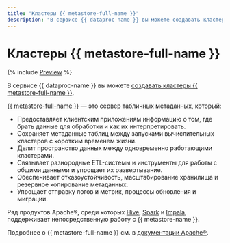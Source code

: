 ```yaml
---
title: "Кластеры {{ metastore-full-name }}"
description: "В сервисе {{ dataproc-name }} вы можете создавать кластеры {{ metastore-full-name }}."
---
```


# Кластеры {{ metastore-full-name }}

{% include [Preview](../../_includes/note-preview.md) %}

В сервисе {{ dataproc-name }} вы можете [создавать кластеры {{ metastore-full-name }}](../operations/metastore/cluster-create.md).

[{{ metastore-full-name }}](https://cwiki.apache.org/confluence/display/hive/design#Design-Metastore) — это сервер табличных метаданных, который:

* Предоставляет клиентским приложениям информацию о том, где брать данные для обработки и как их интерпретировать.
* Сохраняет метаданные таблиц между запусками вычислительных кластеров с коротким временем жизни.
* Делит пространство данных между одновременно работающими кластерами.
* Связывает разнородные ETL-системы и инструменты для работы с общими данными и упрощает их развертывание.
* Обеспечивает отказоустойчивость, масштабирование хранилища и резервное копирование метаданных.
* Упрощает отправку логов и метрик, процессы обновления и миграции.

Ряд продуктов Apache®, среди которых [Hive](https://hive.apache.org/), [Spark](https://spark.apache.org/) и [Impala](https://impala.apache.org/overview.html), поддерживает непосредственную работу с {{ metastore-name }}.

Подробнее о {{ metastore-full-name }} см. в [документации Apache®](https://cwiki.apache.org/confluence/display/hive/design#Design-Metastore).
